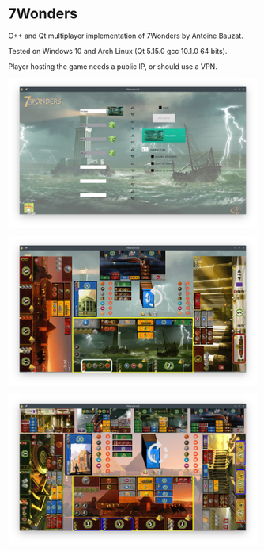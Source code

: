 # 7Wonders

C++ and Qt multiplayer implementation of 7Wonders by Antoine Bauzat.

Tested on Windows 10 and Arch Linux (Qt 5.15.0 gcc 10.1.0 64 bits).

Player hosting the game needs a public IP, or should use a VPN.


![alt text](https://raw.githubusercontent.com/nbelin/7Wonders/master/images/screen-shots/choiceview.png "Game configuration view")

![alt text](https://raw.githubusercontent.com/nbelin/7Wonders/master/images/screen-shots/playing1.png "Playing with 4 players")

![alt text](https://raw.githubusercontent.com/nbelin/7Wonders/master/images/screen-shots/playing2.png "Playing with 7 players")
